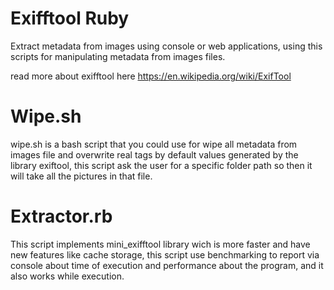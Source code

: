 # Exifftool Ruby
Extract metadata from images using console or web applications, 
using this scripts for manipulating metadata from images files.

read more about exifftool here https://en.wikipedia.org/wiki/ExifTool

# Wipe.sh 
wipe.sh is a bash script that you could use for wipe all metadata from 
images file and overwrite real tags by default values generated by the library
exiftool, this script ask the user for a specific folder path so then it will
take all the pictures in that file.

# Extractor.rb

This script implements mini_exifftool library wich is more faster and have new
features like cache storage,  this script use benchmarking to report via console
about time of execution and performance about the program, and it also works while execution.
